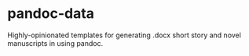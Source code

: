 # pandoc-data
Highly-opinionated templates for generating .docx short story and novel manuscripts in using pandoc.
